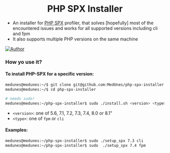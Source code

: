 <h1 align="center">
PHP SPX Installer
    <br>
</h1>

* An installer for [PHP SPX](https://github.com/NoiseByNorthwest/php-spx) profiler, that solves [hopefully] most of the encountered issues and works for all supported versions including cli and fpm</h3>
* It also supports multiple PHP versions on the same machine

[![Author](https://img.shields.io/badge/author-@medunes-blue.svg?style=flat-square)](https://twitter.com/medunes2)
<br>

### How yo use it?

#### To install PHP-SPX for a specific version:

```bash
medunes@medunes:~/$ git clone git@github.com:MedUnes/php-spx-installer.git
medunes@medunes:~/$ cd php-spx-installer

# needs sudo!
medunes@medunes:~/php-spx-installer$ sudo ./install.sh <version> <type>
```

* ```<version>```: one of  5.6, 7.1, 7.2, 7.3, 7.4, 8.0 or 8.1"
* ```<type>```: one of  ```fpm``` or ```cli```

#### Examples:

```bash
medunes@medunes:~/php-spx-installer$ sudo ./setup_spx 7.3 cli
medunes@medunes:~/php-spx-installer$ sudo  ./setup_spx 7.4 fpm
```
